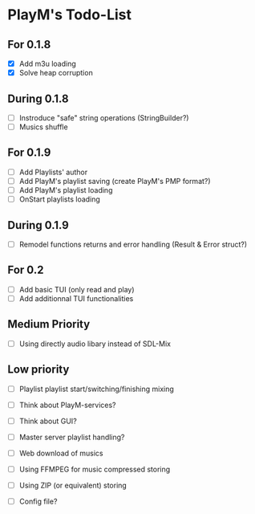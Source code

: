# PlayM's Todo-List

## For 0.1.8

- [x] Add m3u loading
- [x] Solve heap corruption

## During 0.1.8

- [ ] Instroduce "safe" string operations (StringBuilder?)
- [ ] Musics shuffle

## For 0.1.9

- [ ] Add Playlists' author
- [ ] Add PlayM's playlist saving (create PlayM's PMP format?)
- [ ] Add PlayM's playlist loading
- [ ] OnStart playlists loading

## During 0.1.9

- [ ] Remodel functions returns and error handling (Result & Error struct?)

## For 0.2

- [ ] Add basic TUI (only read and play)
- [ ] Add additionnal TUI functionalities

## Medium Priority

- [ ] Using directly audio libary instead of SDL-Mix

## Low priority

- [ ] Playlist playlist start/switching/finishing mixing
- [ ] Think about PlayM-services?
- [ ] Think about GUI?
- [ ] Master server playlist handling?
- [ ] Web download of musics
- [ ] Using FFMPEG for music compressed storing
- [ ] Using ZIP (or equivalent) storing
- [ ] Config file?

